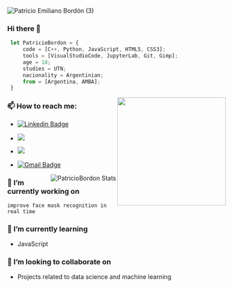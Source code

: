 ![Patricio Emiliano Bordón (3)](https://user-images.githubusercontent.com/95234993/154117928-40d2a748-e77d-4f36-89bc-b58dea7f0a7a.gif)
### Hi there 👋

```js
 let PatricioBordon = {
     code = [C++, Python, JavaScript, HTML5, CSS3];
     tools = [VisualStudioCode, JupyterLab, Git, Gimp];
     age = 18;
     studies = UTN;
     nacionality = Argentinian;
     from = [Argentina, AMBA];
 }

```
<img align= "right" width= "250" src= "https://pa1.narvii.com/6580/8098c6e9207376889eeb0532d9f5a0723c4d73f5_hq.gif"/>

### 📫 How to reach me:

- [![Linkedin Badge](https://img.shields.io/badge/-Patricio_Bordon_-blue?style=plastic&logo=Linkedin&link=https://www.linkedin.com/in/patricio-bordon-6511981b3/)](https://www.linkedin.com/in/patricio-bordon-6511981b3/)
- [<img src = "https://img.shields.io/badge/instagram-patricio_bordon_-%23E4405F.svg?&style=plastic&logo=instagram">](https://www.instagram.com/patricio_bordon_/?hl=es)
- <img src="https://img.shields.io/badge/Whatsapp-+5491154635022-25D366.svg?logo=whatsapp&style=plastic">
- [![Gmail Badge](https://img.shields.io/badge/-patriciobordon123@gmail.com-c14438?style=plastic&logo=Gmail&link=mailto:patriciobordon123@gmail.com)](mailto:patriciobordon123@gmail.com)


  <img align= "right" src="https://github-readme-stats.vercel.app/api?username=PatricioBordon&show_icons=true" alt="PatricioBordon Stats" />
</a>

### 🔭 I’m currently working on 
``
 improve face mask recognition in real time
``
### 🌱 I’m currently learning 
- JavaScript
### 👯 I’m looking to collaborate on 
- Projects related to data science and machine learning
